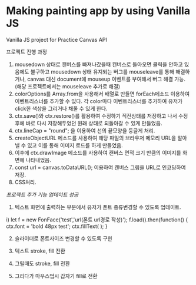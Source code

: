 # Making painting app by using Vanilla JS

Vanilla JS project for Practice Canvas API

프로젝트 진행 과정

1. mousedown 상태로 캔버스를 빠져나갔을때 캔버스로 돌아오면 클릭을 안하고 있음에도 불구하고 mousedown 상태 유지되는 버그를 mouseleave를 통해 해결하거나, canvas 대신 document에 mouseup 이벤트를 부여해서 버그 해결 가능. (해당 프로젝트에서는 mouseleave 추가로 해결)
2. colorOptions를 Array.from을 사용해서 배열로 만들면 forEach메소드 이용하여 이벤트리스너를 추가할 수 있다. 각 color마다 이벤트리스너를 추가하여 유저가 click한 색상을 그리거나 채울 수 있게 한다.
3. ctx.save()와 ctx.restore()를 활용하여 수정하기 직전상태를 저장하고 나서 수정 후에 바로 다시 저장해두었던 원래 상태로 되돌아갈 수 있게 만들었음.
4. ctx.lineCap = "round"; 을 이용하여 선의 끝모양을 둥글게 처리.
5. createObjectURL 메소드를 사용하여 해당 파일의 브라우저 메모리 URL을 알아낼 수 있고 이를 통해 이미지 로드를 하게 만들었음. 
6. 이후에 ctx.drawImage 메소드를 사용하여 캔버스 면적 크기 만큼의 이미지를 화면에 나타내었음. 
7. const url = canvas.toDataURL(); 이용하여 캔버스 그림을 URL로 인코딩하여 저장.
8. CSS처리.


*프로젝트 추가 기능 업데이트 성공*

1. 텍스트 화면에 출력하는 부분에서 유저가 폰트 종류변경할 수 있도록 업데이트.

i) 
let f = new FonFace('test','url(폰트 url경로 작성)');
f.load().then(function() {
   ctx.font = 'bold 48px test';
   ctx.fillText(    );
}

2. 슬라이더로 폰트사이즈 변경할 수 있도록 구현

3. 텍스트 stroke, fill 전환
4. 그릴때도 stroke, fill 전환
5. 그리다가 마우스업시 갑자기 fill로 전환
